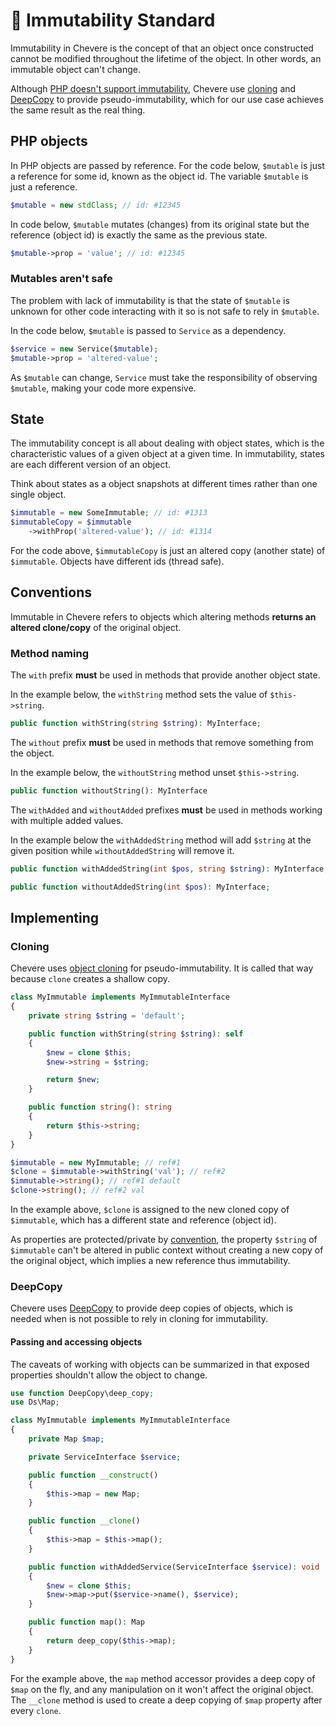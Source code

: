 # 🗿 Immutability Standard

Immutability in Chevere is the concept of that an object once constructed cannot be modified throughout the lifetime of the object. In other words, an immutable object can't change.

Although [PHP doesn't support immutability](https://wiki.php.net/rfc/immutability), Chevere use [cloning](#cloning) and [DeepCopy](#deepcopy) to provide pseudo-immutability, which for our use case  achieves the same result as the real thing.

## PHP objects

In PHP objects are passed by reference. For the code below, `$mutable` is just a reference for some id, known as the object id. The variable `$mutable` is just a reference.

```php
$mutable = new stdClass; // id: #12345
```

In code below, `$mutable` mutates (changes) from its original state but the reference (object id) is exactly the same as the previous state.

```php
$mutable->prop = 'value'; // id: #12345
```

### Mutables aren't safe

The problem with lack of immutability is that the state of `$mutable` is unknown for other code interacting with it so is not safe to rely in `$mutable`.

In the code below, `$mutable` is passed to `Service` as a dependency.

```php
$service = new Service($mutable);
$mutable->prop = 'altered-value';
```

As `$mutable` can change, `Service` must take the responsibility of observing `$mutable`, making your code more expensive.

## State

The immutability concept is all about dealing with object states, which
is the characteristic values of a given object at a given time. In immutability, states are each different version of an object.

Think about states as a object snapshots at different times rather than one single object.

```php
$immutable = new SomeImmutable; // id: #1313
$immutableCopy = $immutable
    ->withProp('altered-value'); // id: #1314
```

For the code above, `$immutableCopy` is just an altered copy (another state) of `$immutable`. Objects have different ids (thread safe).

## Conventions

Immutable in Chevere refers to objects which altering methods **returns an altered clone/copy** of the original object.

### Method naming

The `with` prefix **must** be used in methods that provide another object state.

In the example below, the `withString` method sets the value of `$this->string`.

```php
public function withString(string $string): MyInterface;
```

The `without` prefix **must** be used in methods that remove something from the object.

In the example below, the `withoutString` method unset `$this->string`.

```php
public function withoutString(): MyInterface
```

The `withAdded` and `withoutAdded` prefixes **must** be used in methods working with multiple added values.

In the example below the `withAddedString` method will add `$string` at the given position while `withoutAddedString` will remove it.

```php
public function withAddedString(int $pos, string $string): MyInterface;

public function withoutAddedString(int $pos): MyInterface;
```

## Implementing

### Cloning

Chevere uses [object cloning](https://www.php.net/oop5.cloning) for pseudo-immutability. It is called that way because `clone` creates a shallow copy.

```php
class MyImmutable implements MyImmutableInterface
{
    private string $string = 'default';

    public function withString(string $string): self
    {
        $new = clone $this;
        $new->string = $string;

        return $new;
    }

    public function string(): string
    {
        return $this->string;
    }
}

$immutable = new MyImmutable; // ref#1
$clone = $immutable->withString('val'); // ref#2
$immutable->string(); // ref#1 default
$clone->string(); // ref#2 val
```

In the example above, `$clone` is assigned to the new cloned copy of `$immutable`, which has a different state and reference (object id).

As properties are protected/private by [convention](./conventions.md), the property `$string` of `$immutable` can't be altered in public context without creating a new copy of the original object, which implies a new reference thus immutability.

### DeepCopy

Chevere uses [DeepCopy](https://github.com/myclabs/DeepCopy) to provide deep copies of objects, which is needed when is not possible to rely in cloning for immutability.

#### Passing and accessing objects

The caveats of working with objects can be summarized in that exposed properties shouldn't allow the object to change.

```php
use function DeepCopy\deep_copy;
use Ds\Map;

class MyImmutable implements MyImmutableInterface
{
    private Map $map;

    private ServiceInterface $service;

    public function __construct()
    {
        $this->map = new Map;
    }

    public function __clone()
    {
        $this->map = $this->map();
    }

    public function withAddedService(ServiceInterface $service): void
    {
        $new = clone $this;
        $new->map->put($service->name(), $service);
    }

    public function map(): Map
    {
        return deep_copy($this->map);
    }
}
```

For the example above, the `map` method accessor provides a deep copy of `$map` on the fly, and any manipulation on it won't affect the original object. The `__clone` method is used to create a deep copying of `$map` property after every `clone`.
